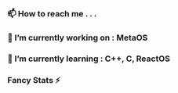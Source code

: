 ### 📫 How to reach me . . .

### 🔭 I’m currently working on : MetaOS

### 🌱 I’m currently learning : C++, C, ReactOS

### Fancy Stats ⚡

<!--
**uPorter/uPorter** is a ✨ _special_ ✨ repository because its `README.md` (this file) appears on your GitHub profile.

#📫 How to reach me : <img src="https://dcbadge.vercel.app/api/shield/567778516947697675?style=flat&theme=discord" />

<iframe src="https://open.spotify.com/embed/track/4s5MyMeElBghgUmSihtic9" width="100%" height="380" frameBorder="0" allowfullscreen="" allow="autoplay; clipboard-write; encrypted-media; fullscreen; picture-in-picture"></iframe>

[![Spotify](https://spotify-github-readme.vercel.app/api/spotify)](https://open.spotify.com/collection/tracks)

Here are some ideas to get you started:

- 🔭 I’m currently working on ...
- 🌱 I’m currently learning ...
- 👯 I’m looking to collaborate on ...
- 🤔 I’m looking for help with ...
- 💬 Ask me about ...
- 📫 How to reach me: ...
- 😄 Pronouns: ...
- ⚡ Fun fact: ...
-->

